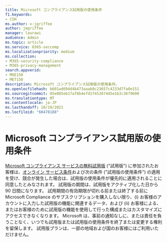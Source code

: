 ```yaml
---
title: Microsoft コンプライアンス試用版の使用条件
f1.keywords:
- CSH
ms.author: v-jgriffee
author: jmgriffee
manager: laurawi
audience: Admin
ms.topic: article
ms.service: O365-seccomp
ms.localizationpriority: medium
ms.collection:
- M365-security-compliance
- M365-privacy-management
search.appverid:
- MOE150
- MET150
description: Microsoft コンプライアンス試用版の使用条件。
ms.openlocfilehash: b601ad694d4b473aaab8c23657c4233d7fa0e151
ms.sourcegitcommit: 85e085eb17af8b4efd1f45207445e1b3c3679600
ms.translationtype: MT
ms.contentlocale: ja-JP
ms.lasthandoff: 10/19/2021
ms.locfileid: "60478188"
---
```

# <a name="microsoft-compliance-trial-terms-and-conditions"></a>Microsoft コンプライアンス試用版の使用条件

[Microsoft コンプライアンス サービスの無料試用版](privacy-management-trial.md) ("試用版") に参加されたお客様は、[オンライン サービス条件](https://go.microsoft.com/fwlink/?linkid=2108910)および次の条件 ("試用版の使用条件") の適用を受け、競合が発生した場合は、試用版の使用条件が優先的に適用されることに同意したとみなされます。 試用版の期間は、試用版をアクティブ化した日から 90 日間になります。 試用期間の有効期限が切れる前または終了する前に Microsoft Compliance のサブスクリプションを購入しない限り、(i) お客様のアカウントに入力した試用版の機能に関連するデータ、および (ii) お客様による、またはお客様のために試用版の機能を使用して行った構成またはカスタマイズにアクセスできなくなります。 Microsoft は、事前の通知なしに、または責任を負うことなく、いつでも試用版または試用版の使用条件を終了または変更する権利を留保します。 試用版プランは、一部の地域および国のお客様にはご利用いただけません。
